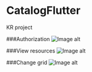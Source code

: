 # CatalogFlutter
KR project

###Authorization
![Image alt](screens/1st.gif)


###View resources
![Image alt](screens/2nd.gif)


###Change grid
![Image alt](screens/3rd.gif)